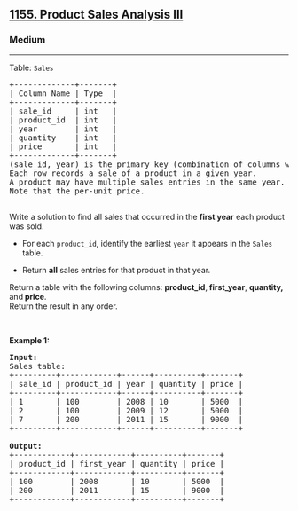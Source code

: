 <h2><a href="https://leetcode.com/problems/product-sales-analysis-iii">1155. Product Sales Analysis III</a></h2><h3>Medium</h3><hr><p>Table: <code>Sales</code></p>

<pre>
+-------------+-------+
| Column Name | Type  |
+-------------+-------+
| sale_id     | int   |
| product_id  | int   |
| year        | int   |
| quantity    | int   |
| price       | int   |
+-------------+-------+
(sale_id, year) is the primary key (combination of columns with unique values) of this table.
Each row records a sale of a product in a given year.
A product may have multiple sales entries in the same year.
Note that the per-unit price.

</pre>

<p>Write a solution to find all sales that occurred in the <strong data-end="967" data-start="953">first year</strong> each product was sold.</p>

<ul data-end="1234" data-start="992">
	<li data-end="1078" data-start="992">
	<p data-end="1078" data-start="994">For each <code data-end="1015" data-start="1003">product_id</code>, identify the earliest <code data-end="1045" data-start="1039">year</code> it appears in the <code data-end="1071" data-start="1064">Sales</code> table.</p>
	</li>
	<li data-end="1140" data-start="1079">
	<p data-end="1140" data-start="1081">Return <strong data-end="1095" data-start="1088">all</strong> sales entries for that product in that year.</p>
	</li>
</ul>

<p data-end="1234" data-start="1143">Return a table with the following columns: <strong>product_id</strong>,<strong> first_year</strong>, <strong>quantity, </strong>and<strong> price</strong>.<br />
Return the result in any order.</p>

<p>&nbsp;</p>
<p><strong class="example">Example 1:</strong></p>

<pre>
<strong>Input:</strong> 
Sales table:
+---------+------------+------+----------+-------+
| sale_id | product_id | year | quantity | price |
+---------+------------+------+----------+-------+ 
| 1       | 100        | 2008 | 10       | 5000  |
| 2       | 100        | 2009 | 12       | 5000  |
| 7       | 200        | 2011 | 15       | 9000  |
+---------+------------+------+----------+-------+

<strong>Output:</strong> 
+------------+------------+----------+-------+
| product_id | first_year | quantity | price |
+------------+------------+----------+-------+ 
| 100        | 2008       | 10       | 5000  |
| 200        | 2011       | 15       | 9000  |
+------------+------------+----------+-------+
</pre>
